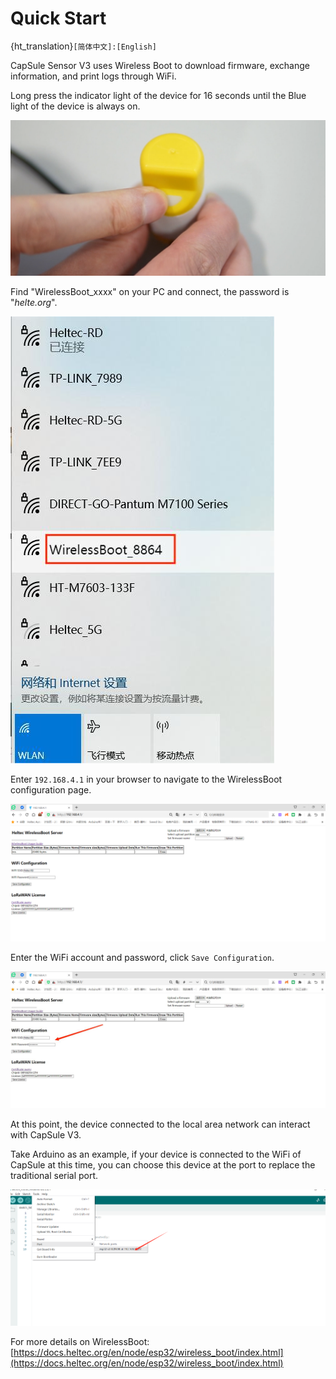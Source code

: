 # Quick Start

{ht_translation}`[简体中文]:[English]`

CapSule Sensor V3 uses Wireless Boot to download firmware, exchange information, and print logs through WiFi. 

Long press the indicator light of the device for 16 seconds until the Blue light of the device is always on.

![](img/01.png)

Find "WirelessBoot_xxxx" on your PC and connect, the password is "*helte.org*".

![](img/02.jpg)

Enter `192.168.4.1` in your browser to navigate to the WirelessBoot configuration page.

![](img/03.jpg)

Enter the WiFi account and password, click `Save Configuration`.

![](img/04.jpg)

At this point, the device connected to the local area network can interact with CapSule V3.

Take Arduino as an example, if your device is connected to the WiFi of CapSule at this time, you can choose this device at the port to replace the traditional serial port.

![](img/05.jpg)

For more details on WirelessBoot:[https://docs.heltec.org/en/node/esp32/wireless_boot/index.html](https://docs.heltec.org/en/node/esp32/wireless_boot/index.html)
